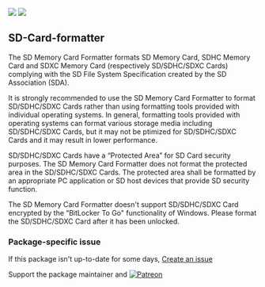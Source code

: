 [![](https://img.shields.io/chocolatey/v/sd-card-formatter?color=green&label=sd-card-formatter)](https://chocolatey.org/packages/sd-card-formatter) [![](https://img.shields.io/chocolatey/dt/sd-card-formatter)](https://chocolatey.org/packages/sd-card-formatter)

## SD-Card-formatter
The SD Memory Card Formatter formats SD Memory Card, SDHC Memory Card and SDXC Memory Card (respectively
SD/SDHC/SDXC Cards) complying with the SD File System Specification created by the SD Association (SDA).

It is strongly recommended to use the SD Memory Card Formatter to format SD/SDHC/SDXC Cards rather than
using formatting tools provided with individual operating systems. In general, formatting tools provided
with operating systems can format various storage media including SD/SDHC/SDXC Cards, but it may not be 
ptimized for SD/SDHC/SDXC Cards and it may result in lower performance.

SD/SDHC/SDXC Cards have a “Protected Area” for SD Card security purposes. The SD Memory Card Formatter
does not format the protected area in the SD/SDHC/SDXC Cards. The protected area shall be formatted by
an appropriate PC application or SD host devices that provide SD security function.

The SD Memory Card Formatter doesn't support SD/SDHC/SDXC Card encrypted by the “BitLocker To Go"
functionality of Windows. Please format the SD/SDHC/SDXC Card after it has been unlocked.

### Package-specific issue
If this package isn't up-to-date for some days, [Create an issue](https://github.com/tunisiano187/Chocolatey-packages/issues/new/choose)

Support the package maintainer and [![Patreon](https://cdn.jsdelivr.net/gh/tunisiano187/Chocolatey-packages@d15c4e19c709e7148588d4523ffc6dd3cd3c7e5e/icons/patreon.png)](https://www.patreon.com/tunisiano)